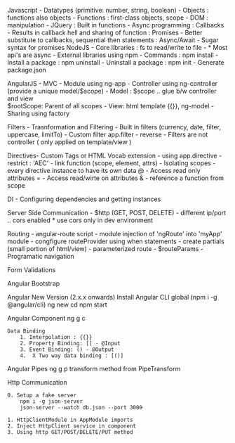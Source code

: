Javascript
    - Datatypes (primitive: number, string, boolean)
    - Objects : functions also objects
    - Functions : first-class objects, scope
    - DOM : manipulation
    - JQuery : Built in functions
    - Async programming
        : Callbacks - Results in callback hell and sharing of function
        : Promises - Better substitute to callbacks, sequential then statements
        : Async/Await - Sugar syntax for promises
NodeJS 
    - Core libraries : fs to read/write to file
    - * Most api's are async
    - External libraries using npm
    - Commands
        : npm install - Install a package
        : npm uninstall - Uninstall a package
        : npm init - Generate package.json

AngularJS
    - MVC
    - Module using ng-app
    - Controller using ng-controller (provide a unique model/$scope)
    - Model : $scope .. glue b/w controller and view  
        $rootScope: Parent of all scopes
    - View: html template {{}}, ng-model
    - Sharing using factory

Filters - Trasnformation and Filtering
    - Built in filters (currency, date, filter, uppercase, limitTo)
    - Custom filter app.filter - reverse
    - Filters are not controller ( only applied on template/view )

Directives- Custom Tags or HTML Vocab extension
    - using app.directive
    - restrict : 'AEC'
    - link function  (scope, element, attrs)
    - Isolating scopes - every directive instance to have its own data
        @ - Access read only attributes
        = - Access read/wirte on attributes
        & - reference a function from scope


DI - Configuring dependencies and getting instances

Server Side Communication
    - $http (GET, POST, DELETE)
    - different ip/port .. cors enabled
    * use cors only in dev environment

Routing
    - angular-route script
    - module injection of 'ngRoute' into 'myApp' module
    - congfigure routeProvider using when statements
    - create partials (small portion of html/view)
    - parameterized route
    - $routeParams
    - Programatic navigation


Form Validations

Angular Bootstrap

Angular New Version (2.x.x onwards)
    Install Angular CLI global (npm i -g @angular/cli)
    ng new <app-name>
    cd <app-name>
    npm start

Angular Component
    ng g c <component-name>

    Data Binding
        1. Interpolation : {{}}
        2. Property Binding: [] - @Input
        3. Event Binding: () - @Output
        4.  X Two way data binding : [()]

Angular Pipes
    ng g p <pipe-name>
    transform method from PipeTransform

Http Communication

    0. Setup a fake server
        npm i -g json-server
        json-server --watch db.json --port 3000

    1. HttpClientModule in AppModule imports
    2. Inject HttpClient service in component
    3. Using http GET/POST/DELETE/PUT method